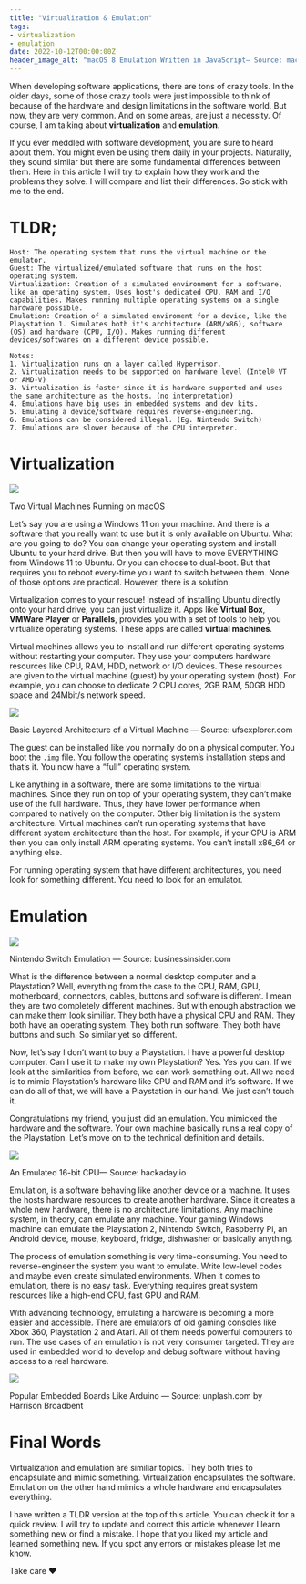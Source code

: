 ```yaml
---
title: "Virtualization & Emulation"
tags:
- virtualization
- emulation
date: 2022-10-12T00:00:00Z
header_image_alt: "macOS 8 Emulation Written in JavaScript— Source: macrumors.com"
---
```


When developing software applications, there are tons of crazy tools. In the older days, some of those crazy tools were just impossible to think of because of the hardware and design limitations in the software world. But now, they are very common. And on some areas, are just a necessity. Of course, I am talking about **virtualization** and **emulation**.

If you ever meddled with software development, you are sure to heard about them. You might even be using them daily in your projects. Naturally, they sound similar but there are some fundamental differences between them. Here in this article I will try to explain how they work and the problems they solve. I will compare and list their differences. So stick with me to the end.

**TLDR;**
=========

```text
Host: The operating system that runs the virtual machine or the emulator.  
Guest: The virtualized/emulated software that runs on the host operating system.
Virtualization: Creation of a simulated environment for a software, like an operating system. Uses host's dedicated CPU, RAM and I/O capabilities. Makes running multiple operating systems on a single hardware possible.
Emulation: Creation of a simulated enviroment for a device, like the Playstation 1. Simulates both it's architecture (ARM/x86), software (OS) and hardware (CPU, I/O). Makes running different devices/softwares on a different device possible.

Notes:  
1. Virtualization runs on a layer called Hypervisor.  
2. Virtualization needs to be supported on hardware level (Intel® VT or AMD-V)  
3. Virtualization is faster since it is hardware supported and uses the same architecture as the hosts. (no interpretation)  
4. Emulations have big uses in embedded systems and dev kits.  
5. Emulating a device/software requires reverse-engineering.  
6. Emulations can be considered illegal. (Eg. Nintendo Switch)  
7. Emulations are slower because of the CPU interpreter.
```

Virtualization
==============

![](two-vm.png)

Two Virtual Machines Running on macOS

Let’s say you are using a Windows 11 on your machine. And there is a software that you really want to use but it is only available on Ubuntu. What are you going to do? You can change your operating system and install Ubuntu to your hard drive. But then you will have to move EVERYTHING from Windows 11 to Ubuntu. Or you can choose to dual-boot. But that requires you to reboot every-time you want to switch between them. None of those options are practical. However, there is a solution.

Virtualization comes to your rescue! Instead of installing Ubuntu directly onto your hard drive, you can just virtualize it. Apps like **Virtual Box**, **VMWare Player** or **Parallels**, provides you with a set of tools to help you virtualize operating systems. These apps are called **virtual machines**.

Virtual machines allows you to install and run different operating systems without restarting your computer. They use your computers hardware resources like CPU, RAM, HDD, network or I/O devices. These resources are given to the virtual machine (guest) by your operating system (host). For example, you can choose to dedicate 2 CPU cores, 2GB RAM, 50GB HDD space and 24Mbit/s network speed.

![](basic-layered-vm-arch.jpeg)

Basic Layered Architecture of a Virtual Machine — Source: ufsexplorer.com

The guest can be installed like you normally do on a physical computer. You boot the `.img` file. You follow the operating system’s installation steps and that’s it. You now have a “full” operating system.

Like anything in a software, there are some limitations to the virtual machines. Since they run on top of your operating system, they can’t make use of the full hardware. Thus, they have lower performance when compared to natively on the computer. Other big limitation is the system architecture. Virtual machines can’t run operating systems that have different system architecture than the host. For example, if your CPU is ARM then you can only install ARM operating systems. You can’t install x86_64 or anything else.

For running operating system that have different architectures, you need look for something different. You need to look for an emulator.

Emulation
=========

![](emulation.jpeg)

Nintendo Switch Emulation — Source: businessinsider.com

What is the difference between a normal desktop computer and a Playstation? Well, everything from the case to the CPU, RAM, GPU, motherboard, connectors, cables, buttons and software is different. I mean they are two completely different machines. But with enough abstraction we can make them look similiar. They both have a physical CPU and RAM. They both have an operating system. They both run software. They both have buttons and such. So similar yet so different.

Now, let’s say I don’t want to buy a Playstation. I have a powerful desktop computer. Can I use it to make my own Playstation? Yes. Yes you can. If we look at the similarities from before, we can work something out. All we need is to mimic Playstation’s hardware like CPU and RAM and it’s software. If we can do all of that, we will have a Playstation in our hand. We just can’t touch it.

Congratulations my friend, you just did an emulation. You mimicked the hardware and the software. Your own machine basically runs a real copy of the Playstation. Let’s move on to the technical definition and details.

![](emulated-16bit-pc.png)

An Emulated 16-bit CPU— Source: hackaday.io

Emulation, is a software behaving like another device or a machine. It uses the hosts hardware resources to create another hardware. Since it creates a whole new hardware, there is no architecture limitations. Any machine system, in theory, can emulate any machine. Your gaming Windows machine can emulate the Playstation 2, Nintendo Switch, Raspberry Pi, an Android device, mouse, keyboard, fridge, dishwasher or basically anything.

The process of emulation something is very time-consuming. You need to reverse-engineer the system you want to emulate. Write low-level codes and maybe even create simulated environments. When it comes to emulation, there is no easy task. Everything requires great system resources like a high-end CPU, fast GPU and RAM.

With advancing technology, emulating a hardware is becoming a more easier and accessible. There are emulators of old gaming consoles like Xbox 360, Playstation 2 and Atari. All of them needs powerful computers to run. The use cases of an emulation is not very consumer targeted. They are used in embedded world to develop and debug software without having access to a real hardware.

![](arduino.jpeg)

Popular Embedded Boards Like Arduino — Source: unplash.com by Harrison Broadbent

Final Words
===========

Virtualization and emulation are similiar topics. They both tries to encapsulate and mimic something. Virtualization encapsulates the software. Emulation on the other hand mimics a whole hardware and encapsulates everything.

I have written a TLDR version at the top of this article. You can check it for a quick review. I will try to update and correct this article whenever I learn something new or find a mistake. I hope that you liked my article and learned something new. If you spot any errors or mistakes please let me know.

Take care ❤

